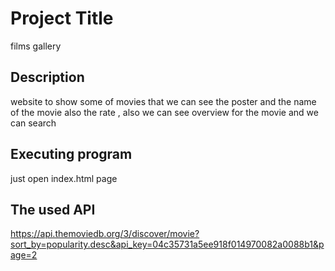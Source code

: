# Project Title

films gallery

## Description

website to show some of movies that we can see the poster and the name of the movie also the rate , also we can see overview for the movie and we can search 

## Executing program

just open index.html page 

## The used API

https://api.themoviedb.org/3/discover/movie?sort_by=popularity.desc&api_key=04c35731a5ee918f014970082a0088b1&page=2
